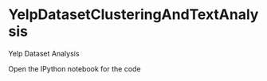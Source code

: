 # YelpDatasetClusteringAndTextAnalysis
Yelp Dataset Analysis

Open the IPython notebook for the code
